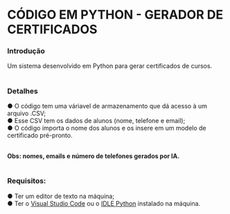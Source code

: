 # CÓDIGO EM PYTHON - GERADOR DE CERTIFICADOS

<h3>Introdução</h3>
Um sistema desenvolvido em Python para gerar certificados de cursos.

# <h3>Detalhes <br>
 ● O código tem uma váriavel de armazenamento que dá acesso à um arquivo .CSV; <br>
 ● Esse CSV tem os dados de alunos (nome, telefone e email); <br>
 ● O código importa o nome dos alunos e os insere em um modelo de certificado pré-pronto.

<br>
<strong>
Obs: nomes, emails e número de telefones gerados por IA.</strong>
</h3>

# <h3>Requisitos:
 ● Ter um editor de texto na máquina; <br>
 ● Ter o <a href="https://code.visualstudio.com/download">Visual Studio Code</a> ou o <a href="https://www.python.org/downloads/">IDLE Python</a> instalado na máquina.</h3>

